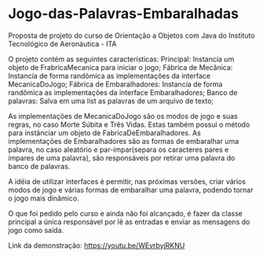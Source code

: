 # Jogo-das-Palavras-Embaralhadas
Proposta de projeto do curso de Orientação a Objetos com Java do Instituto Tecnológico de Aeronáutica - ITA

O projeto contém as seguintes características:
Principal: Instancía um objeto de FrabricaMecanica para iniciar o jogo;
Fábrica de Mecânica: Instancía de forma randômica as implementações da interface MecanicaDoJogo;
Fábrica de Embaralhadores: Instancía de forma randômica as implementações da interface Embaralhadores;
Banco de palavras: Salva em uma list as palavras de um arquivo de texto;

As implementações de MecanicaDoJogo são os modos de jogo e suas regras, no caso Morte Súbita e Três Vidas. Estas também possui o método para instânciar um objeto de FabricaDeEmbaralhadores.
As implementações de Embaralhadores são as formas de embaralhar uma palavra, no caso aleatório e par-ímpar(separa os caracteres pares e ímpares de uma palavra), são responsáveis por retirar uma palavra do banco de palavras.

A idéia de utilizar interfaces é permitir, nas próximas versões, criar vários modos de jogo e várias formas de embaralhar uma palavra, podendo tornar o jogo mais dinâmico.

O que foi pedido pelo curso e ainda não foi alcançado, é fazer da classe principal a única responsável por lê as entradas e enviar as mensagens do jogo como saída.

Link da demonstração:
https://youtu.be/WEvrbyjRKNU
